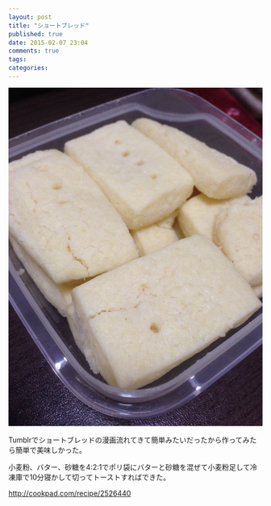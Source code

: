 ```yaml
---
layout: post
title: "ショートブレッド"
published: true
date: 2015-02-07 23:04
comments: true
tags: 
categories: 
---
```


![IMG_3331.jpg](/images/2015/02/07/IMG_3331.jpg)

Tumblrでショートブレッドの漫画流れてきて簡単みたいだったから作ってみたら簡単で美味しかった。

小麦粉、バター、砂糖を4:2:1でポリ袋にバターと砂糖を混ぜて小麦粉足して冷凍庫で10分寝かして切ってトーストすればできた。

<http://cookpad.com/recipe/2526440>
